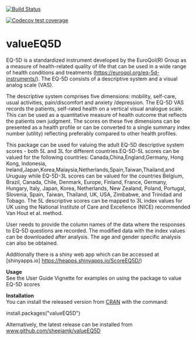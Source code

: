 <!-- badges: start -->
  
  [![Build Status](https://travis-ci.org/sheejamk/valueEQ5D.svg?branch=master)](https://travis-ci.org/sheejamk/valueEQ5D)
<!-- badges: end -->
      
<!-- badges: start -->
   [![Codecov test coverage](https://codecov.io/gh/sheejamk/valueEQ5D/branch/master/graph/badge.svg)](https://codecov.io/gh/sheejamk/valueEQ5D?branch=master)
    <!-- badges: end -->
  
# valueEQ5D
EQ-5D is a standardized instrument developed by the EuroQol(R) Group as a measure of health-related quality of life that can be used in a wide range of health conditions and treatments (https://euroqol.org/eq-5d-instruments/). The EQ-5D consists of a descriptive system and a visual analog scale (VAS).

The descriptive system comprises five dimensions: mobility, self-care, usual activities, pain/discomfort and anxiety /depression. The EQ-5D VAS records the patients, self-rated health on a vertical visual analogue scale. This can be used as a quantitative measure of health outcome that reflects the patients own judgment. The scores on these five dimensions can be presented as a health profile or can be converted to a single summary index number (utility) reflecting preferably compared to other health profiles.

This package can be used for valuing the adult EQ-5D descriptive system scores - both 5L and 3L for different countries.EQ-5D-5L scores can be valued for the following countries: Canada,China,England,Germany, Hong Kong, Indonesia, Ireland,Japan,Korea,Malaysia,Netherlands,Spain,Taiwan,Thailand,and Uruguay while EQ-5D-3L scores can be valued for the countries Belgium, Brazil, Canada, Chile, Denmark, Europe, Finland, France, Germany, Hungary, Italy, Japan, Korea, Netherlands, New Zealand, Poland, Portugal, Slovenia, Spain, Taiwan, Thailand, UK, USA, Zimbabwe, and Trinidad and Tobago. The 5L descriptive scores can be mapped to 3L index values for UK using the National Institute of Care and Excellence (NICE) recommended Van Hout et al. method. 

User needs to provide the column names of the data where the responses to EQ-5D questions are recorded. The modified data with the index values can be downloaded after analysis. The age and gender specific analysis can also be obtained.

Additionally there is a shiny web app which can be accessed at [shinyapps.io]  https://heapps.shinyapps.io/ScoreEQ5D/) 


**Usage**<br/>
See the User Guide Vignette for examples on using the package to value EQ-5D scores

**Installation**<br/>
You can install the released version from [CRAN](https://CRAN.R-project.org) with the command:

install.packages("valueEQ5D") 

Alternatively, the latest release can be installed from www.github.com/sheejamk/valueEQ5D

